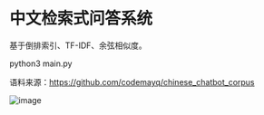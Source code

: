 # 中文检索式问答系统
基于倒排索引、TF-IDF、余弦相似度。

python3 main.py

语料来源：https://github.com/codemayq/chinese_chatbot_corpus


![image](https://github.com/wdfgithub/Chinese-retrieval-QA-system/effect.png)
